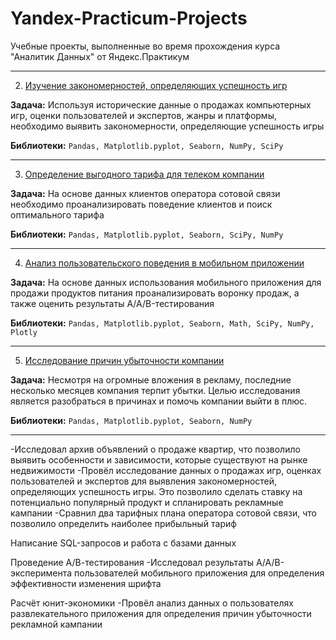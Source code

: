 # Yandex-Practicum-Projects
Учебные проекты, выполненные во время прохождения курса "Аналитик Данных" от Яндекс.Практикум
***

2. [Изучение закономерностей, определяющих успешность игр](Project2)

**Задача:**
Используя исторические данные о продажах компьютерных игр, оценки пользователей и экспертов, жанры и платформы, необходимо выявить закономерности, определяющие успешность игры 

**Библиотеки:** `Pandas, Matplotlib.pyplot, Seaborn, NumPy, SciPy`

***

3. [Определение выгодного тарифа для телеком компании](Project3)

**Задача:**
На основе данных клиентов оператора сотовой связи необходимо проанализировать поведение клиентов и поиск оптимального тарифа

**Библиотеки:** `Pandas, Matplotlib.pyplot, Seaborn, SciPy, NumPy`

***

4. [Анализ пользовательского поведения в мобильном приложении](Project4)

**Задача:**
На основе данных использования мобильного приложения для продажи продуктов питания проанализировать воронку продаж, а также оценить результаты A/A/B-тестирования

**Библиотеки:** `Pandas, Matplotlib.pyplot, Seaborn, Math, SciPy, NumPy, Plotly`

***

5. [Исследование причин убыточности компании](Project5)
   
**Задача:**
Несмотря на огромные вложения в рекламу, последние несколько месяцев компания терпит убытки. Целью исследования является разобраться в причинах и помочь компании выйти в плюс.

**Библиотеки:** `Pandas, Matplotlib.pyplot, Seaborn, NumPy`
***


-Исследовал архив объявлений о продаже квартир, что позволило выявить особенности и зависимости, которые существуют на рынке недвижимости
-Провёл исследование данных о продажах игр, оценках пользователей и экспертов для выявления закономерностей, определяющих успешность игры. Это позволило сделать ставку на потенциально популярный продукт и спланировать рекламные кампании
-Сравнил два тарифных плана оператора сотовой связи, что позволило определить наиболее прибыльный тариф

Написание SQL-запросов и работа с базами данных

Проведение А/В-тестирования
-Исследовал результаты A/A/B-эксперимента пользователей мобильного приложения для определения эффективности изменения шрифта

Расчёт юнит-экономики
-Провёл анализ данных о пользователях развлекательного приложения для определения причин убыточности рекламной кампании




